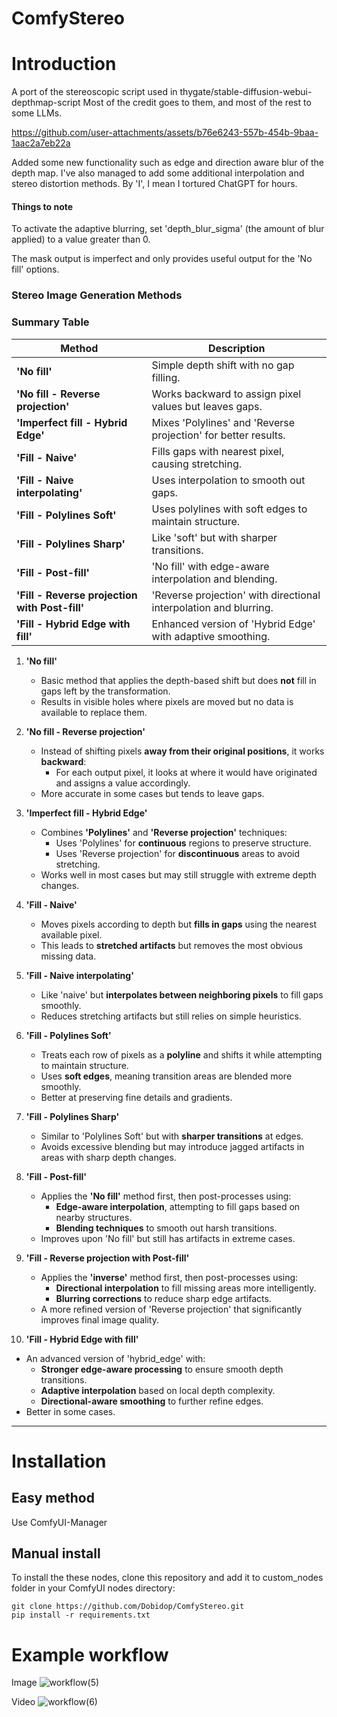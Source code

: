 # ComfyStereo
# Introduction
A  port of the stereoscopic script used in thygate/stable-diffusion-webui-depthmap-script
Most of the credit goes to them, and most of the rest to some LLMs.


https://github.com/user-attachments/assets/b76e6243-557b-454b-9baa-1aac2a7eb22a


Added some new functionality such as edge and direction aware blur of the depth map. I've also managed to add some additional interpolation and stereo distortion methods. By 'I', I mean I tortured ChatGPT for hours.

#### Things to note
To activate the adaptive blurring, set 'depth_blur_sigma' (the amount of blur applied) to a value greater than 0.

The mask output is imperfect and only provides useful output for the 'No fill' options.

### Stereo Image Generation Methods

### Summary Table

| Method                 | Description |
|------------------------|-------------|
| **'No fill'**            | Simple depth shift with no gap filling. |
| **'No fill - Reverse projection'**         | Works backward to assign pixel values but leaves gaps. |
| **'Imperfect fill - Hybrid Edge'**     | Mixes 'Polylines' and 'Reverse projection' for better results. |
| **'Fill - Naive'**           | Fills gaps with nearest pixel, causing stretching. |
| **'Fill - Naive interpolating'** | Uses interpolation to smooth out gaps. |
| **'Fill - Polylines Soft'**  | Uses polylines with soft edges to maintain structure. |
| **'Fill - Polylines Sharp'** | Like 'soft' but with sharper transitions. |
| **'Fill - Post-fill'**       | 'No fill' with edge-aware interpolation and blending. |
| **'Fill - Reverse projection with Post-fill'**    | 'Reverse projection' with directional interpolation and blurring. |
| **'Fill - Hybrid Edge with fill'** | Enhanced version of 'Hybrid Edge' with adaptive smoothing. |

1. **'No fill'**  
   - Basic method that applies the depth-based shift but does **not** fill in gaps left by the transformation.  
   - Results in visible holes where pixels are moved but no data is available to replace them.

2. **'No fill - Reverse projection'**  
   - Instead of shifting pixels **away from their original positions**, it works **backward**:  
     - For each output pixel, it looks at where it would have originated and assigns a value accordingly.  
   - More accurate in some cases but tends to leave gaps.

3. **'Imperfect fill - Hybrid Edge'**  
   - Combines **'Polylines'** and **'Reverse projection'** techniques:  
     - Uses 'Polylines' for **continuous** regions to preserve structure.  
     - Uses 'Reverse projection' for **discontinuous** areas to avoid stretching.  
   - Works well in most cases but may still struggle with extreme depth changes.

4. **'Fill - Naive'**  
   - Moves pixels according to depth but **fills in gaps** using the nearest available pixel.  
   - This leads to **stretched artifacts** but removes the most obvious missing data.

5. **'Fill - Naive interpolating'**  
   - Like 'naive' but **interpolates between neighboring pixels** to fill gaps smoothly.  
   - Reduces stretching artifacts but still relies on simple heuristics.

6. **'Fill - Polylines Soft'**  
   - Treats each row of pixels as a **polyline** and shifts it while attempting to maintain structure.  
   - Uses **soft edges**, meaning transition areas are blended more smoothly.  
   - Better at preserving fine details and gradients.

7. **'Fill - Polylines Sharp'**  
   - Similar to 'Polylines Soft' but with **sharper transitions** at edges.  
   - Avoids excessive blending but may introduce jagged artifacts in areas with sharp depth changes.

8. **'Fill - Post-fill'**  
   - Applies the **'No fill'** method first, then post-processes using:  
     - **Edge-aware interpolation**, attempting to fill gaps based on nearby structures.  
     - **Blending techniques** to smooth out harsh transitions.  
   - Improves upon 'No fill' but still has artifacts in extreme cases.

9. **'Fill - Reverse projection with Post-fill'**  
   - Applies the **'inverse'** method first, then post-processes using:  
     - **Directional interpolation** to fill missing areas more intelligently.  
     - **Blurring corrections** to reduce sharp edge artifacts.  
   - A more refined version of 'Reverse projection' that significantly improves final image quality.

10. **'Fill - Hybrid Edge with fill'**  
   - An advanced version of 'hybrid_edge' with:  
     - **Stronger edge-aware processing** to ensure smooth depth transitions.  
     - **Adaptive interpolation** based on local depth complexity.  
     - **Directional-aware smoothing** to further refine edges.  
   - Better in some cases.

---


# Installation

## Easy method

Use ComfyUI-Manager

## Manual install

To install the these nodes, clone this repository and add it to custom_nodes folder in your ComfyUI nodes directory:
```
git clone https://github.com/Dobidop/ComfyStereo.git
pip install -r requirements.txt
```

# Example workflow

Image
![workflow(5)](https://github.com/user-attachments/assets/22c56260-3029-4a61-ae90-d925924e8fcf)

Video
![workflow(6)](https://github.com/user-attachments/assets/a13d37da-a62f-43b6-9e92-0c0c5e8592fc)
